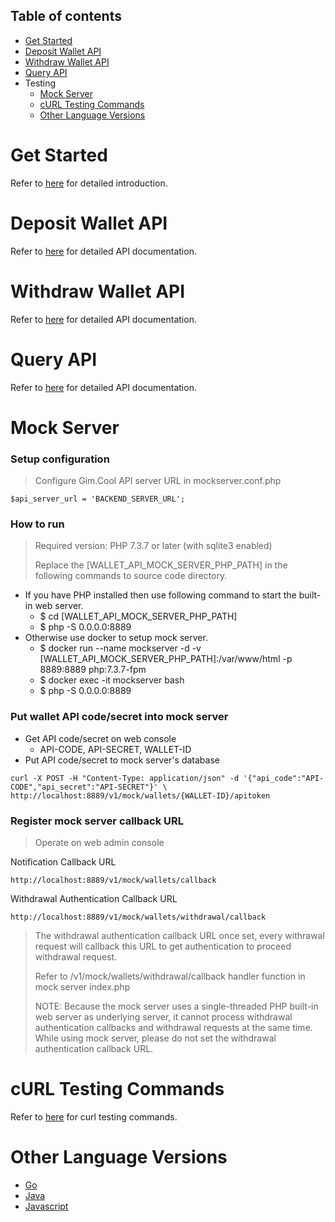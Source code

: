 <a name="table-of-contents"></a>
## Table of contents

- [Get Started](#get-started)
- [Deposit Wallet API](#deposit-wallet-api)
- [Withdraw Wallet API](#withdraw-wallet-api)
- [Query API](#query-api)
- Testing
	- [Mock Server](#mock-server)
	- [cURL Testing Commands](#curl-testing-commands)
	- [Other Language Versions](#other-language-versions)

<a name="get-started"></a>
# Get Started

Refer to [here](https://github.com/gimcool/wallet-api-mock-server-php#get-started) for detailed introduction.

<a name="deposit-wallet-api"></a>
# Deposit Wallet API

Refer to [here](https://github.com/gimcool/wallet-api-mock-server-php#create-deposit-wallet-addresses) for detailed API documentation.

<a name="withdraw-wallet-api"></a>
# Withdraw Wallet API

Refer to [here](https://github.com/gimcool/wallet-api-mock-server-php#withdraw) for detailed API documentation.

<a name="query-api"></a>
# Query API

Refer to [here](https://github.com/gimcool/wallet-api-mock-server-php#query-api-token-status) for detailed API documentation.


<a name="mock-server"></a>
# Mock Server

### Setup configuration
>	Configure Gim.Cool API server URL in mockserver.conf.php

```
$api_server_url = 'BACKEND_SERVER_URL';
```

### How to run
> Required version: PHP 7.3.7 or later (with sqlite3 enabled)
> 
> Replace the [WALLET\_API\_MOCK\_SERVER\_PHP\_PATH] in the following commands to source code directory.

- If you have PHP installed then use following command to start the built-in web server.
	- $ cd [WALLET\_API\_MOCK\_SERVER\_PHP\_PATH]
	- $ php -S 0.0.0.0:8889
- Otherwise use docker to setup mock server.
	- $ docker run --name mockserver -d -v [WALLET\_API\_MOCK\_SERVER\_PHP\_PATH]:/var/www/html -p 8889:8889 php:7.3.7-fpm
	- $ docker exec -it mockserver bash
	- $ php -S 0.0.0.0:8889

### Put wallet API code/secret into mock server
-	Get API code/secret on web console
	-	API-CODE, API-SECRET, WALLET-ID
- 	Put API code/secret to mock server's database

```
curl -X POST -H "Content-Type: application/json" -d '{"api_code":"API-CODE","api_secret":"API-SECRET"}' \
http://localhost:8889/v1/mock/wallets/{WALLET-ID}/apitoken
```

### Register mock server callback URL
>	Operate on web admin console

Notification Callback URL

```
http://localhost:8889/v1/mock/wallets/callback
```

Withdrawal Authentication Callback URL

```
http://localhost:8889/v1/mock/wallets/withdrawal/callback
```

> The withdrawal authentication callback URL once set, every withrawal request will callback this URL to get authentication to proceed withdrawal request.
> 
> Refer to /v1/mock/wallets/withdrawal/callback handler function in mock server index.php
> 
> NOTE: Because the mock server uses a single-threaded PHP built-in web server as underlying server, it cannot process withdrawal authentication callbacks and withdrawal requests at the same time. While using mock server, please do not set the withdrawal authentication callback URL.

<a name="curl-testing-commands"></a>
# cURL Testing Commands

Refer to [here](https://github.com/gimcool/wallet-api-mock-server-php#curl-testing-commands) for curl testing commands.

<a name="other-language-versions"></a>
# Other Language Versions
- [Go](https://github.com/gimcool/wallet-api-mock-server)
- [Java](https://github.com/gimcool/wallet-api-mock-server-java)
- [Javascript](https://github.com/gimcool/wallet-api-mock-server-javascript)
